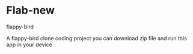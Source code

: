 # Flab-new
flappy-bird

A flappy-bird clone coding project
you can download zip file and run this app in your device 
